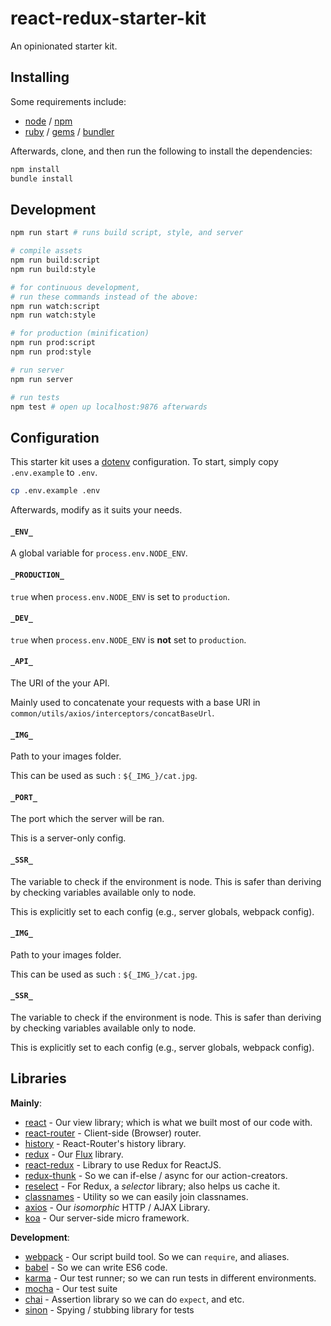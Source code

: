 # react-redux-starter-kit
An opinionated starter kit.

## Installing
Some requirements include:
- [node](nodejs.org) / [npm](npmjs.com)
- [ruby](ruby-lang.org) / [gems](rubygems.org) / [bundler](bundler.io)

Afterwards, clone, and then run the following to install the dependencies:
```bash
npm install
bundle install
```

## Development
```bash
npm run start # runs build script, style, and server

# compile assets
npm run build:script
npm run build:style

# for continuous development,
# run these commands instead of the above:
npm run watch:script
npm run watch:style

# for production (minification)
npm run prod:script
npm run prod:style

# run server
npm run server

# run tests
npm test # open up localhost:9876 afterwards
```

## Configuration
This starter kit uses a [dotenv](https://www.npmjs.com/package/dotenv-style) configuration. To start, simply copy `.env.example` to `.env`.
```bash
cp .env.example .env
```
Afterwards, modify as it suits your needs.

#### `_ENV_`
A global variable for `process.env.NODE_ENV`.

#### `_PRODUCTION_`
`true` when `process.env.NODE_ENV` is set to `production`.

#### `_DEV_`
`true` when `process.env.NODE_ENV` is **not** set to `production`.

#### `_API_`
The URI of the your API.

Mainly used to concatenate your requests with a base URI in `common/utils/axios/interceptors/concatBaseUrl`.

#### `_IMG_`
Path to your images folder.

This can be used as such : ````${_IMG_}/cat.jpg````.

#### `_PORT_`
The port which the server will be ran.

This is a server-only config.

#### `_SSR_`
The variable to check if the environment is node. This is safer than deriving by checking variables available only to node.

This is explicitly set to each config (e.g., server globals, webpack config).

#### `_IMG_`
Path to your images folder.

This can be used as such : ````${_IMG_}/cat.jpg````.

#### `_SSR_`
The variable to check if the environment is node. This is safer than deriving by checking variables available only to node.

This is explicitly set to each config (e.g., server globals, webpack config).

## Libraries
**Mainly**:
- [react](http://facebook.github.io/react) - Our view library; which is what we built most of our code with.
- [react-router](http://rackt.github.io/react-router) - Client-side (Browser) router.
- [history](http://rackt.github.io/history) - React-Router's history library.
- [redux](http://rackt.github.io/redux) - Our [Flux](http://facebook.github.io/redux) library.
- [react-redux](http://github.com/gaearon/react-redux) - Library to use Redux for ReactJS.
- [redux-thunk](http://github.com/gaearon/redux-thunk) - So we can if-else / async for our action-creators.
- [reselect](http://github.com/faassen/reselect) - For Redux, a *selector* library; also helps us cache it.
- [classnames](http://github.com/JedWatson/classnames) - Utility so we can easily join classnames.
- [axios](https://github.com/mzabriskie/axios) - Our *isomorphic* HTTP / AJAX Library.
- [koa](http://koajs.com) - Our server-side micro framework.

**Development**:
- [webpack](http://webpack.github.io) - Our script build tool. So we can `require`, and aliases.
- [babel](http://babeljs.io) - So we can write ES6 code.
- [karma](http://karma-runner.github.io/) - Our test runner; so we can run tests in different environments.
- [mocha](http://mochajs.org) - Our test suite
- [chai](chaijs.com) - Assertion library so we can do `expect`, and etc.
- [sinon](sinonjs.org) - Spying / stubbing library for tests
